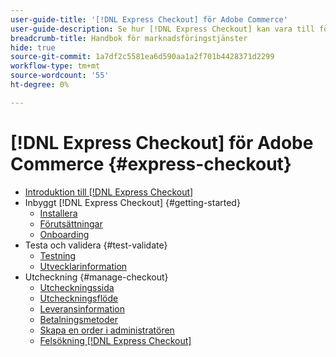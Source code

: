 ```yaml
---
user-guide-title: '[!DNL Express Checkout] för Adobe Commerce'
user-guide-description: Se hur [!DNL Express Checkout] kan vara till fördel för din Adobe Commerce-instans och för hur du kan komma igång med och konfigurera tillägget.
breadcrumb-title: Handbok för marknadsföringstjänster
hide: true
source-git-commit: 1a7df2c5581ea6d590aa1a2f701b4428371d2299
workflow-type: tm+mt
source-wordcount: '55'
ht-degree: 0%

---
```



# [!DNL Express Checkout] för Adobe Commerce {#express-checkout}

- [Introduktion till [!DNL Express Checkout]](overview.md)
- Inbyggt [!DNL Express Checkout] {#getting-started}
   - [Installera](install.md)
   - [Förutsättningar](prerequisites.md)
   - [Onboarding](onboarding.md)
- Testa och validera {#test-validate}
   - [Testning](testing.md)
   - [Utvecklarinformation](developer.md)
- Utcheckning {#manage-checkout}
   - [Utcheckningssida](checkout-page.md)
   - [Utcheckningsflöde](checkout-flow.md)
   - [Leveransinformation](shipping-details.md)
   - [Betalningsmetoder](payment-methods.md)
   - [Skapa en order i administratören](create-order-admin.md)
   - [Felsökning [!DNL Express Checkout]](troubleshooting.md)
